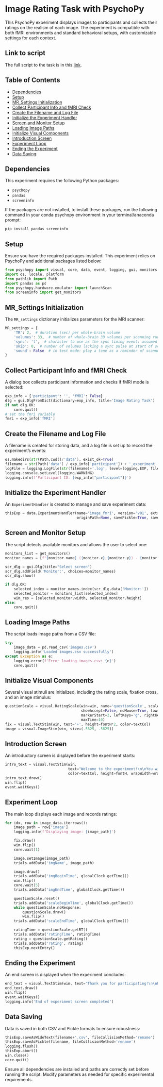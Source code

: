 # Image Rating Task with PsychoPy

This PsychoPy experiment displays images to participants and collects their ratings on the realism of each image. The experiment is compatible with both fMRI environments and standard behavioral setups, with customizable settings for each context.

## Link to script

The full script to the task is in this [link](https://github.com/caggursoy/PsychoPy-Intro-Course/blob/main/scripting/fmri/scripting/image_fmri.py).

## Table of Contents

- [Dependencies](#dependencies)
- [Setup](#setup)
- [MR_Settings Initialization](#mr_settings-initialization)
- [Collect Participant Info and fMRI Check](#collect-participant-info-and-fmri-check)
- [Create the Filename and Log File](#create-the-filename-and-log-file)
- [Initialize the Experiment Handler](#initialize-the-experiment-handler)
- [Screen and Monitor Setup](#screen-and-monitor-setup)
- [Loading Image Paths](#loading-image-paths)
- [Initialize Visual Components](#initialize-visual-components)
- [Introduction Screen](#introduction-screen)
- [Experiment Loop](#experiment-loop)
- [Ending the Experiment](#ending-the-experiment)
- [Data Saving](#data-saving)

## Dependencies

This experiment requires the following Python packages:

- `psychopy`
- `pandas`
- `screeninfo`

If the packages are not installed, to install these packages, run the following command in your conda psychopy environment in your terminal/anaconda prompt:

```bash
pip install pandas screeninfo
```

## Setup

Ensure you have the required packages installed. This experiment relies on PsychoPy and additional packages listed below:

```python
from psychopy import visual, core, data, event, logging, gui, monitors
import os, locale, platform
from pathlib import Path
import pandas as pd
from psychopy.hardware.emulator import launchScan
from screeninfo import get_monitors
```

## MR_Settings Initialization

The `MR_settings` dictionary initializes parameters for the MRI scanner:

```python
MR_settings = {
    'TR': 2,  # duration (sec) per whole-brain volume
    'volumes': 33,  # number of whole-brain 3D volumes per scanning run
    'sync': 't',  # character to use as the sync timing event; assumed to come at start of a volume
    'skip': 0,  # number of volumes lacking a sync pulse at start of scan
    'sound': False  # in test mode: play a tone as a reminder of scanner noise
}
```

## Collect Participant Info and fMRI Check

A dialog box collects participant information and checks if fMRI mode is selected:

```python
exp_info = {'participant': '', 'fMRI': False}
dlg = gui.DlgFromDict(dictionary=exp_info, title='Image Rating Task')
if not dlg.OK:
    core.quit()
# set the fmri variable
fmri = exp_info['fMRI']
```

## Create the Filename and Log File

A filename is created for storing data, and a log file is set up to record the experiment’s events:

```python
os.makedirs(str(Path.cwd()/'data'), exist_ok=True)
filename = str(Path('data') / exp_info['participant']) + '_experiment'
logFile = logging.LogFile(str(filename)+'.log', level=logging.EXP, filemode='w')
logging.console.setLevel(logging.WARNING)
logging.info(f'Participant ID: {exp_info["participant"]}')
```

## Initialize the Experiment Handler

An `ExperimentHandler` is created to manage and save experiment data:

```python
thisExp = data.ExperimentHandler(name='image_fmri', version='v01', extraInfo=None, runtimeInfo=None,
                                 originPath=None, savePickle=True, saveWideText=True, dataFileName=filename)

```

## Screen and Monitor Setup

The script detects available monitors and allows the user to select one:

```python
monitors_list = get_monitors()
monitor_names = [f"{monitor.name} ({monitor.x},{monitor.y}) - {monitor.width}x{monitor.height}" for monitor in monitors_list]

scr_dlg = gui.Dlg(title="Select screen")
scr_dlg.addField('Monitor:', choices=monitor_names)
scr_dlg.show()

if dlg.OK:
    selected_index = monitor_names.index(scr_dlg.data['Monitor:'])
    selected_monitor = monitors_list[selected_index]
    win_res = [selected_monitor.width, selected_monitor.height]
else:
    core.quit()
```

## Loading Image Paths

The script loads image paths from a CSV file:

```python
try:
    image_data = pd.read_csv('images.csv')
    logging.info('Loaded images.csv successfully')
except Exception as e:
    logging.error(f'Error loading images.csv: {e}')
    core.quit()
```

## Initialize Visual Components

Several visual stimuli are initialized, including the rating scale, fixation cross, and an image stimulus:

```python
questionScale = visual.RatingScale(win=win, name='questionScale', scale='How realistic do you think this image is?\n\n\n',
                                   showAccept=False, noMouse=True, low=1, high=5, textSize=1.25, stretch=1.5,
                                   markerStart=3, leftKeys='g', rightKeys='b', acceptKeys='r', labels=['1', '5'],
                                   maxTime=10)
fix = visual.TextStim(win, text='+', height=fontH*2, color=textCol)
image = visual.ImageStim(win, size=(.5625, .5625))
```

## Introduction Screen

An introductory screen is displayed before the experiment starts:

```python
intro_text = visual.TextStim(win,
                             text="Welcome to the experiment!\n\nYou will see a series of images.\nPlease rate each image after it is displayed.\nPress any key to start.",
                             color=textCol, height=fontH, wrapWidth=wrapW)
intro_text.draw()
win.flip()
event.waitKeys()
```

## Experiment Loop

The main loop displays each image and records ratings:

```python
for idx, row in image_data.iterrows():
    image_path = row['image']
    logging.info(f'Displaying image: {image_path}')

    fix.draw()
    win.flip()
    core.wait(1)

    image.setImage(image_path)
    trials.addData('imgName', image_path)

    image.draw()
    trials.addData('imgBeginTime', globalClock.getTime())
    win.flip()
    core.wait(5)
    trials.addData('imgEndTime', globalClock.getTime())

    questionScale.reset()
    trials.addData('scaleBeginTime', globalClock.getTime())
    while questionScale.noResponse:
        questionScale.draw()
        win.flip()
    trials.addData('scaleEndTime', globalClock.getTime())

    ratingTime = questionScale.getRT()
    trials.addData('ratingTime', ratingTime)
    rating = questionScale.getRating()
    trials.addData('rating', rating)
    thisExp.nextEntry()
```

## Ending the Experiment

An end screen is displayed when the experiment concludes:

```python
end_text = visual.TextStim(win, text="Thank you for participating!\n\nPress any key to exit.", color='black', height=fontH)
end_text.draw()
win.flip()
event.waitKeys()
logging.info('End of experiment screen completed')
```

## Data Saving

Data is saved in both CSV and Pickle formats to ensure robustness:

```python
thisExp.saveAsWideText(filename+'.csv', fileCollisionMethod='rename')
thisExp.saveAsPickle(filename, fileCollisionMethod='rename')
logging.flush()
thisExp.abort()
win.close()
core.quit()
```

Ensure all dependencies are installed and paths are correctly set before running the script. Modify parameters as needed for specific experimental requirements.
